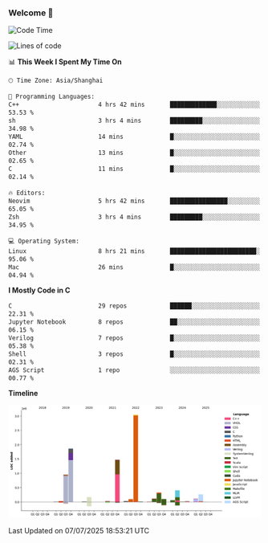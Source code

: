 ### Welcome 👋

<!--START_SECTION:waka-->
![Code Time](http://img.shields.io/badge/Code%20Time-2%2C071%20hrs%2031%20mins-blue)

![Lines of code](https://img.shields.io/badge/From%20Hello%20World%20I%27ve%20Written-9.1%20million%20lines%20of%20code-blue)

📊 **This Week I Spent My Time On** 

```text
🕑︎ Time Zone: Asia/Shanghai

💬 Programming Languages: 
C++                      4 hrs 42 mins       █████████████░░░░░░░░░░░░   53.53 % 
sh                       3 hrs 4 mins        █████████░░░░░░░░░░░░░░░░   34.98 % 
YAML                     14 mins             █░░░░░░░░░░░░░░░░░░░░░░░░   02.74 % 
Other                    13 mins             █░░░░░░░░░░░░░░░░░░░░░░░░   02.65 % 
C                        11 mins             █░░░░░░░░░░░░░░░░░░░░░░░░   02.14 % 

🔥 Editors: 
Neovim                   5 hrs 42 mins       ████████████████░░░░░░░░░   65.05 % 
Zsh                      3 hrs 4 mins        █████████░░░░░░░░░░░░░░░░   34.95 % 

💻 Operating System: 
Linux                    8 hrs 21 mins       ████████████████████████░   95.06 % 
Mac                      26 mins             █░░░░░░░░░░░░░░░░░░░░░░░░   04.94 % 
```

**I Mostly Code in C** 

```text
C                        29 repos            ██████░░░░░░░░░░░░░░░░░░░   22.31 % 
Jupyter Notebook         8 repos             ██░░░░░░░░░░░░░░░░░░░░░░░   06.15 % 
Verilog                  7 repos             █░░░░░░░░░░░░░░░░░░░░░░░░   05.38 % 
Shell                    3 repos             █░░░░░░░░░░░░░░░░░░░░░░░░   02.31 % 
AGS Script               1 repo              ░░░░░░░░░░░░░░░░░░░░░░░░░   00.77 % 
```



**Timeline**

![Lines of Code chart](https://raw.githubusercontent.com/Bohan-hu/Bohan-hu/master/assets/bar_graph.png)


 Last Updated on 07/07/2025 18:53:21 UTC
<!--END_SECTION:waka-->



